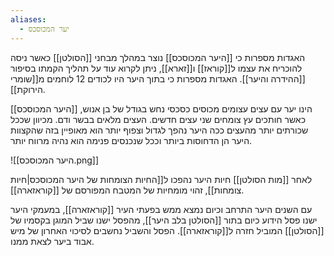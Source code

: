 ```yaml
---
aliases:
  - יער המכוסכס
---
```

האגדות מספרות כי [[היער המכוסכס]] נוצר במהלך מבחני [[הסולטן]] כאשר ניסה להוכריח את עצמו ל[[קוראז]] ו[[זארא]], ניתן לקרוא עוד על תהליך הקמתו בסיפור [[ההידרה והיער]].
האגדות מספרות כי בתוך היער היו לכודים 12 לוחמים מ[[שומרי הירוקת]].

[[היער המכוסכס]] הינו יער עם עצים עצומים מכוסים כסכסי נחש בגודל של בן אנוש, כאשר חותכים עץ צומחים שני עצים חדשים. העצים מלאים בבשר ודם.
מכיוון שככל שכורתים יותר מהעצים ככה היער נהפך לגדול וצפוף יותר הוא מאופיין בזה שהקצוות היער הן הדחוסות ביותר וככל שנכנסים פנימה הוא נהיה מרווח יותר.

![[היער המכוסכס.png]]

לאחר [[מות הסולטן]] חיות היער נהפכו ל[[החיות הצומחות של היער המכוסכס|חיות צומחות]], זהוי מומחיות של המטבח המפורסם של [[קוראזארה]].

עם השנים היער התרחב וכיום נמצא ממש בפעתי העיר [[קוראזארה]], במעמקי היער ישנו פסל הידוע כיום בתור [[הסולטן בלב היער]], מהפסל ישנו שביל המוגן בקסמיו של [[הסולטן]] המוביל חזרה ל[[קוראזארה]]. הפסל והשביל נחשבים לסיכוי האחרון של מיש אבוד ביער לצאת ממנו.

